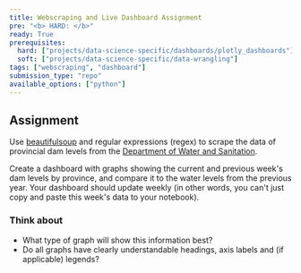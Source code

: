 ```yaml
---
title: Webscraping and Live Dashboard Assignment
pre: "<b> HARD: </b>"
ready: True
prerequisites:
  hard: ["projects/data-science-specific/dashboards/plotly_dashboards"]
  soft: ["projects/data-science-specific/data-wrangling"]
tags: ["webscraping", "dashboard"]
submission_type: "repo"
available_options: ["python"]
---
```


## Assignment

Use [beautifulsoup](https://pypi.org/project/beautifulsoup4/) and regular expressions (regex) to scrape the data of provincial dam levels from the [Department of Water and Sanitation](http://www.dwa.gov.za/Hydrology/Weekly/SumProvince.aspx).

Create a dashboard with graphs showing the current and previous week's dam levels by province, and compare it to the water levels from the previous year. Your dashboard should update weekly (in other words, you can't just copy and paste this week's data to your notebook).

### Think about

- What type of graph will show this information best?
- Do all graphs have clearly understandable headings, axis labels and (if applicable) legends?
